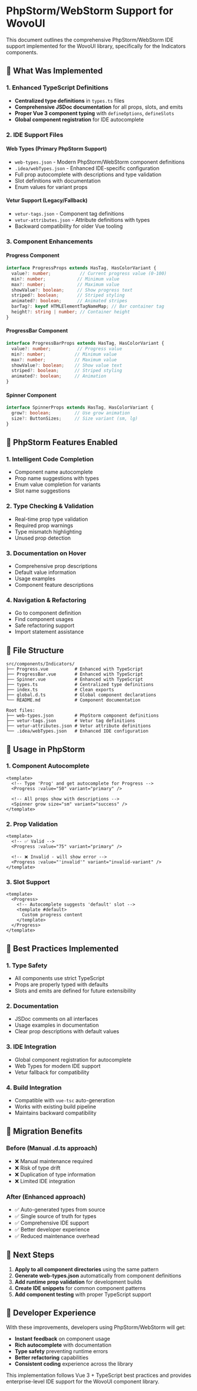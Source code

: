 # PhpStorm/WebStorm Support for WovoUI

This document outlines the comprehensive PhpStorm/WebStorm IDE support implemented for the WovoUI library, specifically for the Indicators components.

## 🎯 What Was Implemented

### 1. Enhanced TypeScript Definitions
- **Centralized type definitions** in `types.ts` files
- **Comprehensive JSDoc documentation** for all props, slots, and emits
- **Proper Vue 3 component typing** with `defineOptions`, `defineSlots`
- **Global component registration** for IDE autocomplete

### 2. IDE Support Files

#### Web Types (Primary PhpStorm Support)
- `web-types.json` - Modern PhpStorm/WebStorm component definitions
- `.idea/webTypes.json` - Enhanced IDE-specific configuration
- Full prop autocomplete with descriptions and type validation
- Slot definitions with documentation
- Enum values for variant props

#### Vetur Support (Legacy/Fallback)
- `vetur-tags.json` - Component tag definitions
- `vetur-attributes.json` - Attribute definitions with types
- Backward compatibility for older Vue tooling

### 3. Component Enhancements

#### Progress Component
```typescript
interface ProgressProps extends HasTag, HasColorVariant {
  value?: number;           // Current progress value (0-100)
  min?: number;            // Minimum value
  max?: number;            // Maximum value
  showValue?: boolean;     // Show progress text
  striped?: boolean;       // Striped styling
  animated?: boolean;      // Animated stripes
  barTag?: keyof HTMLElementTagNameMap; // Bar container tag
  height?: string | number; // Container height
}
```

#### ProgressBar Component
```typescript
interface ProgressBarProps extends HasTag, HasColorVariant {
  value?: number;          // Progress value
  min?: number;           // Minimum value
  max?: number;           // Maximum value
  showValue?: boolean;    // Show value text
  striped?: boolean;      // Striped styling
  animated?: boolean;     // Animation
}
```

#### Spinner Component
```typescript
interface SpinnerProps extends HasTag, HasColorVariant {
  grow?: boolean;         // Use grow animation
  size?: ButtonSizes;     // Size variant (sm, lg)
}
```

## 🚀 PhpStorm Features Enabled

### 1. **Intelligent Code Completion**
- Component name autocomplete
- Prop name suggestions with types
- Enum value completion for variants
- Slot name suggestions

### 2. **Type Checking & Validation**
- Real-time prop type validation
- Required prop warnings
- Type mismatch highlighting
- Unused prop detection

### 3. **Documentation on Hover**
- Comprehensive prop descriptions
- Default value information
- Usage examples
- Component feature descriptions

### 4. **Navigation & Refactoring**
- Go to component definition
- Find component usages
- Safe refactoring support
- Import statement assistance

## 📁 File Structure

```
src/components/Indicators/
├── Progress.vue          # Enhanced with TypeScript
├── ProgressBar.vue       # Enhanced with TypeScript  
├── Spinner.vue           # Enhanced with TypeScript
├── types.ts              # Centralized type definitions
├── index.ts              # Clean exports
├── global.d.ts           # Global component declarations
└── README.md             # Component documentation

Root files:
├── web-types.json        # PhpStorm component definitions
├── vetur-tags.json       # Vetur tag definitions
├── vetur-attributes.json # Vetur attribute definitions
└── .idea/webTypes.json   # Enhanced IDE configuration
```

## 🔧 Usage in PhpStorm

### 1. **Component Autocomplete**
```vue
<template>
  <!-- Type 'Prog' and get autocomplete for Progress -->
  <Progress :value="50" variant="primary" />
  
  <!-- All props show with descriptions -->
  <Spinner grow size="sm" variant="success" />
</template>
```

### 2. **Prop Validation**
```vue
<template>
  <!-- ✅ Valid -->
  <Progress :value="75" variant="primary" />
  
  <!-- ❌ Invalid - will show error -->
  <Progress :value="'invalid'" variant="invalid-variant" />
</template>
```

### 3. **Slot Support**
```vue
<template>
  <Progress>
    <!-- Autocomplete suggests 'default' slot -->
    <template #default>
      Custom progress content
    </template>
  </Progress>
</template>
```

## 🎨 Best Practices Implemented

### 1. **Type Safety**
- All components use strict TypeScript
- Props are properly typed with defaults
- Slots and emits are defined for future extensibility

### 2. **Documentation**
- JSDoc comments on all interfaces
- Usage examples in documentation
- Clear prop descriptions with default values

### 3. **IDE Integration**
- Global component registration for autocomplete
- Web Types for modern IDE support
- Vetur fallback for compatibility

### 4. **Build Integration**
- Compatible with `vue-tsc` auto-generation
- Works with existing build pipeline
- Maintains backward compatibility

## 🔄 Migration Benefits

### Before (Manual .d.ts approach)
- ❌ Manual maintenance required
- ❌ Risk of type drift
- ❌ Duplication of type information
- ❌ Limited IDE integration

### After (Enhanced approach)
- ✅ Auto-generated types from source
- ✅ Single source of truth for types
- ✅ Comprehensive IDE support
- ✅ Better developer experience
- ✅ Reduced maintenance overhead

## 🚀 Next Steps

1. **Apply to all component directories** using the same pattern
2. **Generate web-types.json** automatically from component definitions
3. **Add runtime prop validation** for development builds
4. **Create IDE snippets** for common component patterns
5. **Add component testing** with proper TypeScript support

## 📖 Developer Experience

With these improvements, developers using PhpStorm/WebStorm will get:

- **Instant feedback** on component usage
- **Rich autocomplete** with documentation
- **Type safety** preventing runtime errors
- **Better refactoring** capabilities
- **Consistent coding** experience across the library

This implementation follows Vue 3 + TypeScript best practices and provides enterprise-level IDE support for the WovoUI component library.